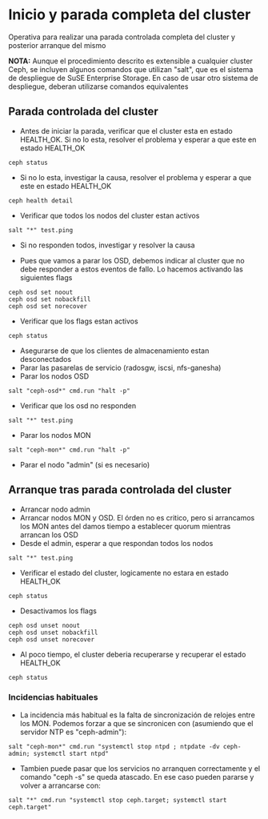 # Inicio y parada completa del cluster

Operativa para realizar una parada controlada completa del cluster y posterior arranque del mismo

**NOTA:** Aunque el procedimiento descrito es extensible a cualquier cluster Ceph, se incluyen algunos comandos que utilizan "salt", que es el sistema de despliegue de SuSE Enterprise Storage. En caso de usar otro sistema de despliegue, deberan utilizarse comandos equivalentes

## Parada controlada del cluster

  * Antes de iniciar la parada, verificar que el cluster esta en estado HEALTH_OK. Si no lo esta, resolver el problema y esperar a que este en estado HEALTH_OK

```
ceph status
```

  * Si no lo esta, investigar la causa, resolver el problema y esperar a que este en estado HEALTH_OK

```
ceph health detail
```

  * Verificar que todos los nodos del cluster estan activos

```
salt "*" test.ping
```

  * Si no responden todos, investigar y resolver la causa

  * Pues que vamos a parar los OSD, debemos indicar al cluster que no debe responder a estos eventos de fallo. Lo hacemos activando las siguientes flags

```
ceph osd set noout
ceph osd set nobackfill
ceph osd set norecover
```

  * Verificar que los flags estan activos

```
ceph status
```

  * Asegurarse de que los clientes de almacenamiento estan desconectados
  * Parar las pasarelas de servicio (radosgw, iscsi, nfs-ganesha)
  * Parar los nodos OSD

```
salt "ceph-osd*" cmd.run "halt -p"
```

  * Verificar que los osd no responden

```
salt "*" test.ping
```

  * Parar los nodos MON

```
salt "ceph-mon*" cmd.run "halt -p"
```

  * Parar el nodo "admin" (si es necesario)

## Arranque tras parada controlada del cluster

  * Arrancar nodo admin
  * Arrancar nodos MON y OSD. El órden no es critico, pero si arrancamos los MON antes del damos tiempo a establecer quorum mientras arrancan los OSD
  * Desde el admin, esperar a que respondan todos los nodos

```
salt "*" test.ping
```

  * Verificar el estado del cluster, logicamente no estara en estado HEALTH_OK

```
ceph status
```

  * Desactivamos los flags

```
ceph osd unset noout
ceph osd unset nobackfill
ceph osd unset norecover
```

  * Al poco tiempo, el cluster deberia recuperarse y recuperar el estado HEALTH_OK

```
ceph status
```

### Incidencias habituales

  * La incidencia más habitual es la falta de sincronización de relojes entre los MON. Podemos forzar a que se sincronicen con (asumiendo que el servidor NTP es "ceph-admin"): 

```shell
salt "ceph-mon*" cmd.run "systemctl stop ntpd ; ntpdate -dv ceph-admin; systemctl start ntpd"
```
  * Tambien puede pasar que los servicios no arranquen correctamente y el comando "ceph -s" se queda atascado. En ese caso pueden pararse y volver a arrancarse con:

```shell
salt "*" cmd.run "systemctl stop ceph.target; systemctl start ceph.target"
```

